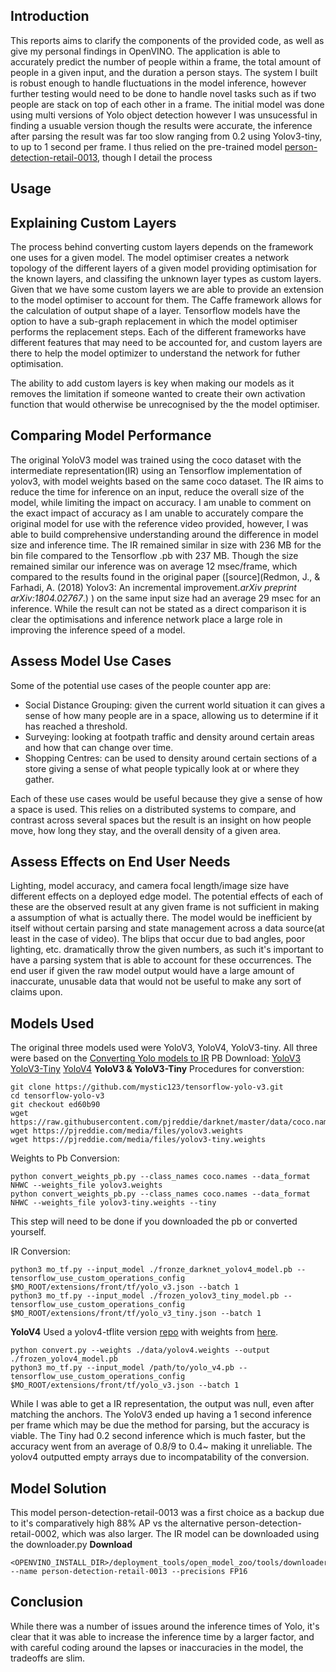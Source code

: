 ## Introduction

This reports aims to clarify the components of the provided code, as well as give my personal findings in OpenVINO. The application is able to accurately predict the number of people within a frame, the total amount of people in a given input, and the duration a person stays. The system I built is robust enough to handle fluctuations in the model inference, however further testing would need to be done to handle novel tasks such as if two people are stack on top of each other in a frame. The initial model was done using multi versions of Yolo object detection however I was unsucessful in finding a usuable version though the results were accurate, the inference after parsing the result was far too slow ranging from 0.2 using Yolov3-tiny, to up to 1 second per frame. I thus relied on the pre-trained model [person-detection-retail-0013](https://docs.openvinotoolkit.org/2019_R1/_person_detection_retail_0013_description_person_detection_retail_0013.html), though I detail the process

## Usage



## Explaining Custom Layers

The process behind converting custom layers depends on the framework one uses for a given model. 
The model optimiser creates a network topology of the different layers of a given model providing optimisation for the known layers, and classifing the unknown layer types as custom layers. Given that we have some custom layers we are able to provide an extension to the model optimiser to account for them. The Caffe framework allows for the calculation of output shape of a layer. Tensorflow models have the option to have a sub-graph replacement in which the model optimiser performs the replacement steps. Each of the different frameworks have different features that may need to be accounted for, and custom layers are there to help the model optimizer to understand the network for futher optimisation.

The ability to add custom layers is key when making our models as it removes the limitation if someone wanted to create their own activation function that would otherwise be unrecognised by the the model optimiser.

## Comparing Model Performance

The original YoloV3 model was trained using the coco dataset with the intermediate representation(IR) using an Tensorflow implementation of yolov3, with model weights based on the same coco dataset. The IR aims to reduce the time for inference on an input, reduce the overall size of the model, while limiting the impact on accuracy. I am unable to comment on the exact impact of accuracy as I am unable to accurately compare the original model for use with the reference video provided, however, I was able to build comprehensive understanding around the difference in model size and inference time. The IR remained similar in size with 236 MB for the bin file compared to the Tensorflow .pb with 237 MB. Though the size remained similar our inference was on average 12 msec/frame, which compared to the results found in the original paper ([source](Redmon, J., & Farhadi, A. (2018) Yolov3: An incremental improvement._arXiv preprint arXiv:1804.02767_.) ) on the same input size had an average 29 msec for an inference. While the result can not be stated as a direct comparison it is clear the optimisations and inference network place a large role in improving the inference speed of a model.

## Assess Model Use Cases

Some of the potential use cases of the people counter app are:

- Social Distance Grouping: given the current world situation it can gives a sense of how many people are in a space, allowing us to determine if it has reached a threshold.
- Surveying: looking at footpath traffic and density around certain areas and how that can change over time.
- Shopping Centres:  can be used to density around certain sections of a store giving a sense of what people typically look at or where they gather.

Each of these use cases would be useful because they give a sense of how a space is used. This relies on a distributed systems to compare, and contrast across several spaces but the result is an insight on how people move, how long they stay, and the overall density of a given area.

## Assess Effects on End User Needs

Lighting, model accuracy, and camera focal length/image size have different effects on a deployed edge model. The potential effects of each of these are the observed result at any given frame is not sufficient in making a assumption of what is actually there. The model would be inefficient by itself without certain parsing and state management across a data source(at least in the case of video). The blips that occur due to bad angles, poor lighting, etc. dramatically throw the given numbers, as such it's important to have a parsing system that is able to account for these occurrences. The end user if given the raw model output would have a large amount of inaccurate, unusable data that would not be useful to make any sort of claims upon.

## Models Used
The original three models used were YoloV3, YoloV4, YoloV3-tiny. All three were based on the [Converting Yolo models to IR](https://docs.openvinotoolkit.org/2020.1/_docs_MO_DG_prepare_model_convert_model_tf_specific_Convert_YOLO_From_Tensorflow.html)
PB Download:
[YoloV3](https://drive.google.com/file/d/10dqeQPN74v1lcD4v_rCuBZjw-DEhdvMZ/view?usp=sharing,%20)
[YoloV3-Tiny](https://drive.google.com/file/d/1ST4v3x5GU-jcmINTK7IjjNgHH9XYyE_n/view?usp=sharing)
[YoloV4](https://drive.google.com/file/d/11UlojAHVyS6v-tbTIZ4OdD2HDbJ1YxrT/view?usp=sharing,%20)
**YoloV3 & YoloV3-Tiny**
Procedures for converstion:
```
git clone https://github.com/mystic123/tensorflow-yolo-v3.git
cd tensorflow-yolo-v3
git checkout ed60b90
wget https://raw.githubusercontent.com/pjreddie/darknet/master/data/coco.names
wget https://pjreddie.com/media/files/yolov3.weights
wget https://pjreddie.com/media/files/yolov3-tiny.weights
```

Weights to Pb Conversion:
```
python convert_weights_pb.py --class_names coco.names --data_format NHWC --weights_file yolov3.weights
python convert_weights_pb.py --class_names coco.names --data_format NHWC --weights_file yolov3-tiny.weights --tiny
```

This step will need to be done if you downloaded the pb or converted yourself.

IR Conversion:
```
python3 mo_tf.py --input_model ./fronze_darknet_yolov4_model.pb --tensorflow_use_custom_operations_config $MO_ROOT/extensions/front/tf/yolo_v3.json --batch 1
python3 mo_tf.py --input_model ./frozen_yolov3_tiny_model.pb --tensorflow_use_custom_operations_config $MO_ROOT/extensions/front/tf/yolo_v3_tiny.json --batch 1
```
**YoloV4**
Used a yolov4-tflite version [repo](https://github.com/hunglc007/tensorflow-yolov4-tflite) with weights from [here](https://drive.google.com/open?id=1cewMfusmPjYWbrnuJRuKhPMwRe_b9PaT).

```
python convert.py --weights ./data/yolov4.weights --output ./frozen_yolov4_model.pb
python3 mo_tf.py --input_model /path/to/yolo_v4.pb --tensorflow_use_custom_operations_config $MO_ROOT/extensions/front/tf/yolo_v3.json --batch 1
```
While I was able to get a IR representation, the output was null, even after matching the anchors.
The YoloV3 ended up having a 1 second inference per frame which may be due the method for parsing, but the accuracy is viable. The Tiny had 0.2 second inference which is much faster, but the accuracy went from an average of 0.8/9 to 0.4~ making it unreliable. The yolov4 outputted empty arrays due to incompatability of the conversion.

## Model Solution
This  model person-detection-retail-0013 was a first choice as a backup due to it's comparatively high 88% AP vs the alternative person-detection-retail-0002, which was also larger. The IR model can be downloaded using the downloader.py
**Download**
```
<OPENVINO_INSTALL_DIR>/deployment_tools/open_model_zoo/tools/downloader/downloader.py --name person-detection-retail-0013 --precisions FP16
```

## Conclusion

While there was a number of issues around the inference times of Yolo, it's clear that it was able to increase the inference time by a larger factor, and with careful coding around the lapses or inaccuracies in the model,
the tradeoffs are slim.
